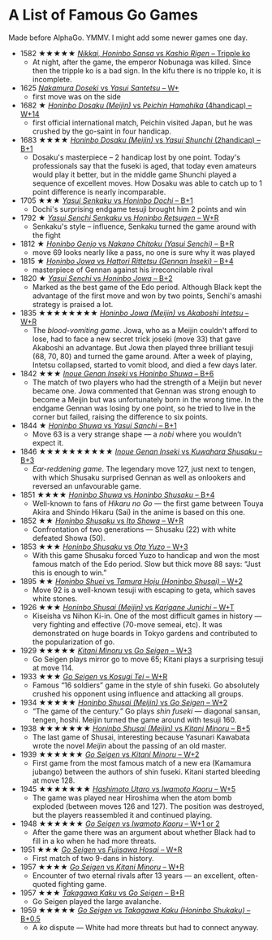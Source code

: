 <script type="text/javascript" src="/assets/wgo-plugin.js"></script>
<script type="text/javascript" src="/assets/wgo/wgo.min.js"></script>
<script type="text/javascript" src="/assets/wgo/wgo.player.min.js"></script>
<link rel="stylesheet" type="text/css" href="/assets/wgo/wgo.player.css" />

# A List of Famous Go Games

Made before AlphaGo. YMMV. I might add some newer games one day.

- 1582 ★★★★★ [_Nikkai, Honinbo Sansa_ vs _Kashio Rigen_ – Tripple ko](famous/1582.sgf)
	- At night, after the game, the emperor Nobunaga was killed. Since then the tripple ko is a bad sign. In the kifu there is no tripple ko, it is incomplete.
- 1625 [_Nakamura Doseki_ vs _Yasui Santetsu_ – W+](famous/1625.sgf)
	- first move was on the side
- 1682 ★ [_Honinbo Dosaku (Meijin)_ vs _Peichin Hamahika_ (4handicap) – W+14](famous/1625.sgf)
	- first official international match, Peichin visited Japan, but he was crushed by the go-saint in four handicap.
- 1683 ★★★★ [_Honinbo Dosaku (Meijin)_ vs _Yasui Shunchi_ (2handicap) – B+1](famous/1683.sgf)
	- Dosaku's masterpiece – 2 handicap lost by one point. Today's professionals say that the fuseki is aged, that today even amateurs would play it better, but in the middle game Shunchi played a sequence of excellent moves. How Dosaku was able to catch up to 1 point difference is nearly incomparable.
- 1705 ★★★ [_Yasui Senkaku_ vs _Honinbo Dochi_ – B+1](famous/1705.sgf)
	- Dochi's surprising endgame tesuji brought him 2 points and win
- 1792 ★ [_Yasui Senchi Senkaku_ vs _Honinbo Retsugen_ – W+R](famous/1792.sgf)
	- Senkaku's style – influence, Senkaku turned the game around with the fight
- 1812 ★ [_Honinbo Genjo_ vs _Nakano Chitoku (Yasui Senchi)_ – B+R](famous/1812.sgf)
	- move 69 looks nearly like a pass, no one is sure why it was played
- 1815 ★ [_Honinbo Jowa_ vs _Hattori Rittetsu (Gennan Inseki)_ – B+4](famous/1815.sgf)
	- masterpiece of Gennan against his irreconcilable rival
- 1820 ★ [_Yasui Senchi_ vs _Honinbo Jowa_ – B+2](famous/1820.sgf)
	- Marked as the best game of the Edo period. Although Black kept the advantage of the first move and won by two points, Senchi's amashi strategy is praised a lot.
- 1835 ★★★★★★★★ [_Honinbo Jowa (Meijin)_ vs _Akaboshi Intetsu_ – W+R](famous/1835.sgf)
	- The *blood-vomiting game*. Jowa, who as a Meijin couldn't afford to lose, had to face a new secret trick joseki (move 33) that gave Akaboshi an advantage. But Jowa then played three brilliant tesuji (68, 70, 80) and turned the game around. After a week of playing, Intetsu collapsed, started to vomit blood, and died a few days later.
- 1842 ★★★ [_Inoue Genan Inseki_ vs _Honinbo Shuwa_ – B+6](famous/1842.sgf)
	- The match of two players who had the strength of a Meijin but never became one. Jowa commented that Gennan was strong enough to become a Meijin but was unfortunately born in the wrong time. In the endgame Gennan was losing by one point, so he tried to live in the corner but failed, raising the difference to six points.
- 1844 ★ [_Honinbo Shuwa_ vs _Yasui Sanchi_ – B+1](famous/1844.sgf)
	- Move 63 is a very strange shape — a *nobi* where you wouldn’t expect it.
- 1846 ★★★★★★★★★★ [_Inoue Genan Inseki_ vs _Kuwahara Shusaku_ – B+3](famous/1846.sgf)
	- *Ear-reddening game*. The legendary move 127, just next to tengen, with which Shusaku surprised Gennan as well as onlookers and reversed an unfavourable game.
- 1851 ★★★★ [_Honinbo Shuwa_ vs _Honinbo Shusaku_ – B+4](famous/1851.sgf)
	- Well-known to fans of *Hikaru no Go* — the first game between Touya Akira and Shindo Hikaru (Sai) in the anime is based on this one.
- 1852 ★★ [_Honinbo Shusaku_ vs _Ito Showa_ – W+R](famous/1852.sgf)
	- Confrontation of two generations — Shusaku (22) with white defeated Showa (50).
- 1853 ★★★ [_Honinbo Shusaku_ vs _Ota Yuzo_ – W+3](famous/1853.sgf)
	- With this game Shusaku forced Yuzo to handicap and won the most famous match of the Edo period. Slow but thick move 88 says: “Just this is enough to win.”
- 1895 ★★ [_Honinbo Shuei_ vs _Tamura Hoju (Honinbo Shusai)_ – W+2](famous/1895.sgf)
	- Move 92 is a well-known tesuji with escaping to geta, which saves white stones.
- 1926 ★★★ [_Honinbo Shusai (Meijin)_ vs _Karigane Junichi_ – W+T](famous/1926.sgf)
	- Kiseisha vs Nihon Ki-in. One of the most difficult games in history — very fighting and effective (70-move semeai, etc). It was demonstrated on huge boards in Tokyo gardens and contributed to the popularization of go.
- 1929 ★★★★★ [_Kitani Minoru_ vs _Go Seigen_ – W+3](famous/1929.sgf)
	- Go Seigen plays mirror go to move 65; Kitani plays a surprising tesuji at move 114.
- 1933 ★★★ [_Go Seigen_ vs _Kosugi Tei_ – W+R](famous/1933.sgf)
	- Famous “16 soldiers” game in the style of shin fuseki. Go absolutely crushed his opponent using influence and attacking all groups.
- 1934 ★★★★★ [_Honinbo Shusai (Meijin)_ vs _Go Seigen_ – W+2](famous/1934.sgf)
	- “The game of the century.” Go plays *shin fuseki* — diagonal sansan, tengen, hoshi. Meijin turned the game around with tesuji 160.
- 1938 ★★★★★★★ [_Honinbo Shusai (Meijin)_ vs _Kitani Minoru_ – B+5](famous/1938.sgf)
	- The last game of Shusai, interesting because Yasunari Kawabata wrote the novel *Meijin* about the passing of an old master.
- 1939 ★★★★★★ [_Go Seigen_ vs _Kitani Minoru_ – W+2](famous/1939.sgf)
	- First game from the most famous match of a new era (Kamamura jubango) between the authors of shin fuseki. Kitani started bleeding at move 128.
- 1945 ★★★★★★★ [_Hashimoto Utaro_ vs _Iwamoto Kaoru_ – W+5](famous/1945.sgf)
	- The game was played near Hiroshima when the atom bomb exploded (between moves 126 and 127). The position was destroyed, but the players reassembled it and continued playing.
- 1948 ★★★★★★ [_Go Seigen_ vs _Iwamoto Kaoru_ – W+1 or 2](famous/1948.sgf)
	- After the game there was an argument about whether Black had to fill in a ko when he had more threats.
- 1951 ★★★ [_Go Seigen_ vs _Fujisawa Hosai_ – W+R](famous/1951.sgf)
	- First match of two 9-dans in history.
- 1957 ★★★★ [_Go Seigen_ vs _Kitani Minoru_ – W+R](famous/1957.sgf)
	- Encounter of two eternal rivals after 13 years — an excellent, often-quoted fighting game.
- 1957 ★★★ [_Takagawa Kaku_ vs _Go Seigen_ – B+R](famous/1957a.sgf)
	- Go Seigen played the large avalanche.
- 1959 ★★★★★ [_Go Seigen_ vs _Takagawa Kaku (Honinbo Shukaku)_ – B+0.5](famous/1959.sgf)
	- A *ko* dispute — White had more threats but had to connect anyway.
